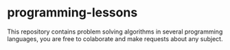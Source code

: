 # programming-lessons
This repository contains problem solving algorithms in several programming languages, you are free to colaborate and make requests about any subject.
